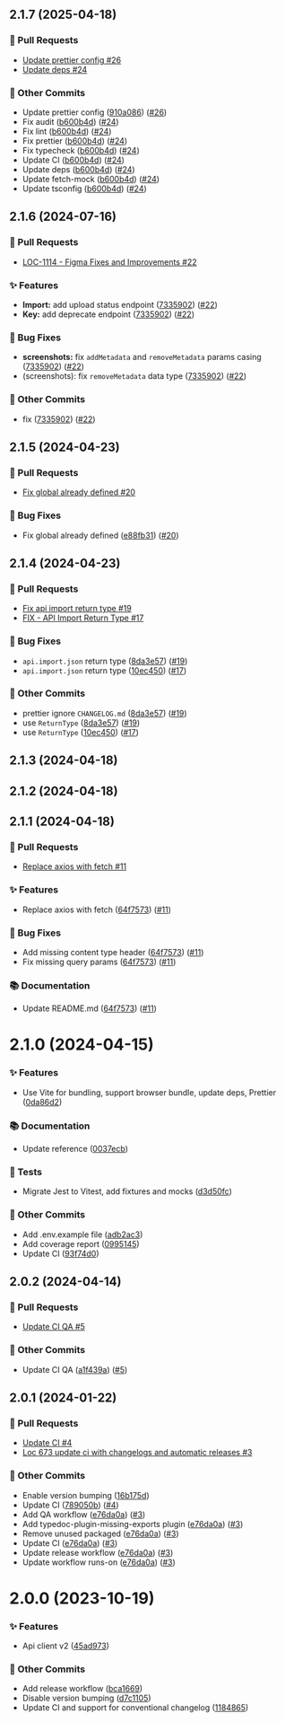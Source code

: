 ## 2.1.7 (2025-04-18)
### 🔀 Pull Requests

- [Update prettier config #26](https://github.com/localazy/api-client/pull/26)
- [Update deps #24](https://github.com/localazy/api-client/pull/24)

### 🧰 Other Commits

- Update prettier config ([910a086](https://github.com/localazy/api-client/commit/910a086)) ([#26](https://github.com/localazy/api-client/pull/26))
- Fix audit ([b600b4d](https://github.com/localazy/api-client/commit/b600b4d)) ([#24](https://github.com/localazy/api-client/pull/24))
- Fix lint ([b600b4d](https://github.com/localazy/api-client/commit/b600b4d)) ([#24](https://github.com/localazy/api-client/pull/24))
- Fix prettier ([b600b4d](https://github.com/localazy/api-client/commit/b600b4d)) ([#24](https://github.com/localazy/api-client/pull/24))
- Fix typecheck ([b600b4d](https://github.com/localazy/api-client/commit/b600b4d)) ([#24](https://github.com/localazy/api-client/pull/24))
- Update CI ([b600b4d](https://github.com/localazy/api-client/commit/b600b4d)) ([#24](https://github.com/localazy/api-client/pull/24))
- Update deps ([b600b4d](https://github.com/localazy/api-client/commit/b600b4d)) ([#24](https://github.com/localazy/api-client/pull/24))
- Update fetch-mock ([b600b4d](https://github.com/localazy/api-client/commit/b600b4d)) ([#24](https://github.com/localazy/api-client/pull/24))
- Update tsconfig ([b600b4d](https://github.com/localazy/api-client/commit/b600b4d)) ([#24](https://github.com/localazy/api-client/pull/24))

## 2.1.6 (2024-07-16)
### 🔀 Pull Requests

- [LOC-1114 - Figma Fixes and Improvements #22](https://github.com/localazy/api-client/pull/22)

### ✨ Features

- **Import:** add upload status endpoint ([7335902](https://github.com/localazy/api-client/commit/7335902)) ([#22](https://github.com/localazy/api-client/pull/22))
- **Key:** add deprecate endpoint ([7335902](https://github.com/localazy/api-client/commit/7335902)) ([#22](https://github.com/localazy/api-client/pull/22))

### 🐛 Bug Fixes

- **screenshots:** fix `addMetadata` and `removeMetadata` params casing ([7335902](https://github.com/localazy/api-client/commit/7335902)) ([#22](https://github.com/localazy/api-client/pull/22))
- (screenshots): fix `removeMetadata` data type ([7335902](https://github.com/localazy/api-client/commit/7335902)) ([#22](https://github.com/localazy/api-client/pull/22))

### 🧰 Other Commits

- fix ([7335902](https://github.com/localazy/api-client/commit/7335902)) ([#22](https://github.com/localazy/api-client/pull/22))

## 2.1.5 (2024-04-23)
### 🔀 Pull Requests

- [Fix global already defined #20](https://github.com/localazy/api-client/pull/20)

### 🐛 Bug Fixes

- Fix global already defined ([e88fb31](https://github.com/localazy/api-client/commit/e88fb31)) ([#20](https://github.com/localazy/api-client/pull/20))

## 2.1.4 (2024-04-23)
### 🔀 Pull Requests

- [Fix api import return type #19](https://github.com/localazy/api-client/pull/19)
- [FIX - API Import Return Type #17](https://github.com/localazy/api-client/pull/17)

### 🐛 Bug Fixes

- `api.import.json` return type ([8da3e57](https://github.com/localazy/api-client/commit/8da3e57)) ([#19](https://github.com/localazy/api-client/pull/19))
- `api.import.json` return type ([10ec450](https://github.com/localazy/api-client/commit/10ec450)) ([#17](https://github.com/localazy/api-client/pull/17))

### 🧰 Other Commits

- prettier ignore `CHANGELOG.md` ([8da3e57](https://github.com/localazy/api-client/commit/8da3e57)) ([#19](https://github.com/localazy/api-client/pull/19))
- use `ReturnType` ([8da3e57](https://github.com/localazy/api-client/commit/8da3e57)) ([#19](https://github.com/localazy/api-client/pull/19))
- use `ReturnType` ([10ec450](https://github.com/localazy/api-client/commit/10ec450)) ([#17](https://github.com/localazy/api-client/pull/17))

## 2.1.3 (2024-04-18)

## 2.1.2 (2024-04-18)

## 2.1.1 (2024-04-18)

### 🔀 Pull Requests

- [Replace axios with fetch #11](https://github.com/localazy/api-client/pull/11)

### ✨ Features

- Replace axios with fetch ([64f7573](https://github.com/localazy/api-client/commit/64f7573)) ([#11](https://github.com/localazy/api-client/pull/11))

### 🐛 Bug Fixes

- Add missing content type header ([64f7573](https://github.com/localazy/api-client/commit/64f7573)) ([#11](https://github.com/localazy/api-client/pull/11))
- Fix missing query params ([64f7573](https://github.com/localazy/api-client/commit/64f7573)) ([#11](https://github.com/localazy/api-client/pull/11))

### 📚 Documentation

- Update README.md ([64f7573](https://github.com/localazy/api-client/commit/64f7573)) ([#11](https://github.com/localazy/api-client/pull/11))

# 2.1.0 (2024-04-15)

### ✨ Features

- Use Vite for bundling, support browser bundle, update deps, Prettier ([0da86d2](https://github.com/localazy/api-client/commit/0da86d2))

### 📚 Documentation

- Update reference ([0037ecb](https://github.com/localazy/api-client/commit/0037ecb))

### 🧪 Tests

- Migrate Jest to Vitest, add fixtures and mocks ([d3d50fc](https://github.com/localazy/api-client/commit/d3d50fc))

### 🧰 Other Commits

- Add .env.example file ([adb2ac3](https://github.com/localazy/api-client/commit/adb2ac3))
- Add coverage report ([0995145](https://github.com/localazy/api-client/commit/0995145))
- Update CI ([93f74d0](https://github.com/localazy/api-client/commit/93f74d0))

## 2.0.2 (2024-04-14)

### 🔀 Pull Requests

- [Update CI QA #5](https://github.com/localazy/api-client/pull/5)

### 🧰 Other Commits

- Update CI QA ([a1f439a](https://github.com/localazy/api-client/commit/a1f439a)) ([#5](https://github.com/localazy/api-client/pull/5))

## 2.0.1 (2024-01-22)

### 🔀 Pull Requests

- [Update CI #4](https://github.com/localazy/api-client/pull/4)
- [Loc 673 update ci with changelogs and automatic releases #3](https://github.com/localazy/api-client/pull/3)

### 🧰 Other Commits

- Enable version bumping ([16b175d](https://github.com/localazy/api-client/commit/16b175d))
- Update CI ([789050b](https://github.com/localazy/api-client/commit/789050b)) ([#4](https://github.com/localazy/api-client/pull/4))
- Add QA workflow ([e76da0a](https://github.com/localazy/api-client/commit/e76da0a)) ([#3](https://github.com/localazy/api-client/pull/3))
- Add typedoc-plugin-missing-exports plugin ([e76da0a](https://github.com/localazy/api-client/commit/e76da0a)) ([#3](https://github.com/localazy/api-client/pull/3))
- Remove unused packaged ([e76da0a](https://github.com/localazy/api-client/commit/e76da0a)) ([#3](https://github.com/localazy/api-client/pull/3))
- Update CI ([e76da0a](https://github.com/localazy/api-client/commit/e76da0a)) ([#3](https://github.com/localazy/api-client/pull/3))
- Update release workflow ([e76da0a](https://github.com/localazy/api-client/commit/e76da0a)) ([#3](https://github.com/localazy/api-client/pull/3))
- Update workflow runs-on ([e76da0a](https://github.com/localazy/api-client/commit/e76da0a)) ([#3](https://github.com/localazy/api-client/pull/3))

# 2.0.0 (2023-10-19)

### ✨ Features

- Api client v2 ([45ad973](https://github.com/localazy/api-client/commit/45ad973))

### 🧰 Other Commits

- Add release workflow ([bca1669](https://github.com/localazy/api-client/commit/bca1669))
- Disable version bumping ([d7c1105](https://github.com/localazy/api-client/commit/d7c1105))
- Update CI and support for conventional changelog ([1184865](https://github.com/localazy/api-client/commit/1184865))
